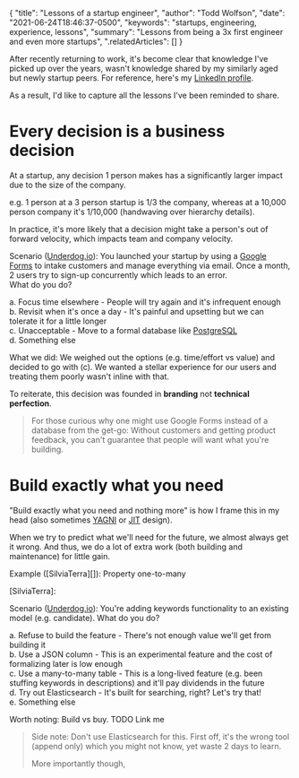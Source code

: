 {
  "title": "Lessons of a startup engineer",
  "author": "Todd Wolfson",
  "date": "2021-06-24T18:46:37-0500",
  "keywords": "startups, engineering, experience, lessons",
  "summary": "Lessons from being a 3x first engineer and even more startups",
  ".relatedArticles": []
}

After recently returning to work, it's become clear that knowledge I've picked up over the years, wasn't knowledge shared by my similarly aged but newly startup peers. For reference, here's my [LinkedIn profile][LinkedIn].

[LinkedIn]: https://www.linkedin.com/in/toddwolfson/

As a result, I'd like to capture all the lessons I've been reminded to share.

# Every decision is a business decision
At a startup, any decision 1 person makes has a significantly larger impact due to the size of the company.

e.g. 1 person at a 3 person startup is 1/3 the company, whereas at a 10,000 person company it's 1/10,000 (handwaving over hierarchy details).

In practice, it's more likely that a decision might take a person's out of forward velocity, which impacts team and company velocity.

Scenario ([Underdog.io][]): You launched your startup by using a [Google Forms][] to intake customers and manage everything via email. Once a month, 2 users try to sign-up concurrently which leads to an error.
<br/>
What do you do?

[Underdog.io]: https://underdog.io/

a. Focus time elsewhere - People will try again and it's infrequent enough
<br/>
b. Revisit when it's once a day - It's painful and upsetting but we can tolerate it for a little longer
<br/>
c. Unacceptable - Move to a formal database like [PostgreSQL][]
<br/>
d. Something else

[Google Forms]: https://www.google.com/forms/about/
[PostgreSQL]: https://www.postgresql.org/

What we did: We weighed out the options (e.g. time/effort vs value) and decided to go with (c). We wanted a stellar experience for our users and treating them poorly wasn't inline with that.

To reiterate, this decision was founded in **branding** not **technical perfection**.

> For those curious why one might use Google Forms instead of a database from the get-go: Without customers and getting product feedback, you can't guarantee that people will want what you're building.

# Build exactly what you need
"Build exactly what you need and nothing more" is how I frame this in my head (also sometimes [YAGNI][] or [JIT][] design).

[YAGNI]: https://en.wikipedia.org/wiki/You_aren%27t_gonna_need_it
[JIT]: https://en.wikipedia.org/wiki/Just-in-time_compilation

When we try to predict what we'll need for the future, we almost always get it wrong. And thus, we do a lot of extra work (both building and maintenance) for little gain.

Example ([SilviaTerra][]): Property one-to-many

[SilviaTerra]:

Scenario ([Underdog.io][]): You're adding keywords functionality to an existing model (e.g. candidate). What do you do?

a. Refuse to build the feature - There's not enough value we'll get from building it
<br/>
b. Use a JSON column - This is an experimental feature and the cost of formalizing later is low enough
<br/>
c. Use a many-to-many table - This is a long-lived feature (e.g. been stuffing keywords in descriptions) and it'll pay dividends in the future
<br/>
d. Try out Elasticsearch - It's built for searching, right? Let's try that!
<br/>
e. Something else

Worth noting: Build vs buy. TODO Link me

> Side note: Don't use Elasticsearch for this. First off, it's the wrong tool (append only) which you might not know, yet waste 2 days to learn.
>
> More importantly though,
